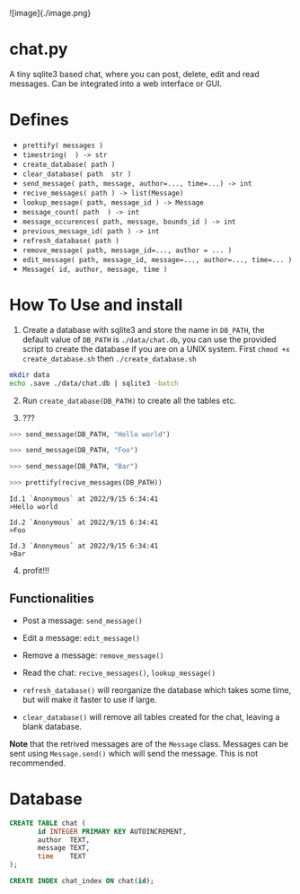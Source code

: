 ![image]{./image.png}

chat.py
=======
  A tiny sqlite3 based chat, where you can post, delete, edit and read messages.
  Can be integrated into a web interface or GUI.
  
  
# Defines
 - `prettify( messages )`
 - `timestring(  ) -> str`                                                        
 - `create_database( path )`                                               
 - `clear_database( path  str )`                                          
 - `send_message( path, message, author=..., time=...) -> int`  
 - `recive_messages( path ) -> list(Message)`
 - `lookup_message( path, message_id ) -> Message`
 - `message_count( path  ) -> int`
 - `message_occurences( path, message, bounds_id ) -> int`
 - `previous_message_id( path ) -> int`
 - `refresh_database( path )`                                             
 - `remove_message( path, message_id=..., author = ... )`                 
 - `edit_message( path, message_id, message=..., author=..., time=... )`
 - `Message( id, author, message, time )`
 
 # How To Use and install
 
  1. Create a database with sqlite3 and store the name in `DB_PATH`, the default value of `DB_PATH` is `./data/chat.db`, you can use the provided script to create the database if you are on a UNIX system. First `chmod +x create_database.sh` then `./create_database.sh`
  
  ```sh
  mkdir data
  echo .save ./data/chat.db | sqlite3 -batch
  ```
  
  
  2. Run `create_database(DB_PATH)` to create all the tables etc.
  
  3. ???
  
  ```python
>>> send_message(DB_PATH, "Hello world")

>>> send_message(DB_PATH, "Foo")

>>> send_message(DB_PATH, "Bar")

>>> prettify(recive_messages(DB_PATH))
```
```
Id.1 `Anonymous` at 2022/9/15 6:34:41
>Hello world

Id.2 `Anonymous` at 2022/9/15 6:34:41
>Foo

Id.3 `Anonymous` at 2022/9/15 6:34:41
>Bar
  ```
  4. profit!!!
  
## Functionalities  
 - Post a message:   `send_message()`
 - Edit a message:   `edit_message()`
 - Remove a message: `remove_message()`
 - Read the chat:    `recive_messages()`, `lookup_message()`

- `refresh_database()` will reorganize the database 
which takes some time, but will make it faster
 to use if large.

- `clear_database()` will remove all tables created 
 for the chat, leaving a blank database.


**Note** that the retrived messages are of the `Message` class.
Messages can be sent using `Message.send()` which will send
the message. This is not recommended.

# Database

```sql
CREATE TABLE chat (
       id INTEGER PRIMARY KEY AUTOINCREMENT,
       author  TEXT,
       message TEXT,
       time    TEXT
);

CREATE INDEX chat_index ON chat(id);
```
